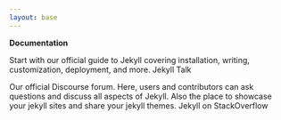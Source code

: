```yaml
---
layout: base
---
```


<strong>Documentation</strong>

Start with our official guide to Jekyll covering installation, writing, customization, deployment, and more.
Jekyll Talk

Our official Discourse forum. Here, users and contributors can ask questions and discuss all aspects of Jekyll. Also the place to showcase your jekyll sites and share your jekyll themes.
Jekyll on StackOverflow
